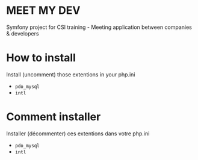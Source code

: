 # MEET MY DEV

Symfony project for CSI training - Meeting application between companies &amp; developers

# How to install

Install (uncomment) those extentions in your php.ini
-  `pdo_mysql`
-  `intl` 

# Comment installer

Installer (décommenter) ces extentions dans votre php.ini
-  `pdo_mysql`
-  `intl` 